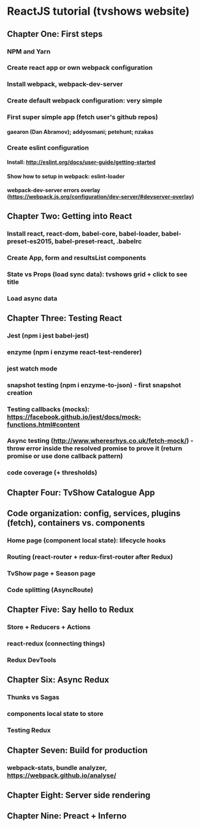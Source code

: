 # ReactJS tutorial (tvshows website)

## Chapter One: First steps
### NPM and Yarn
### Create react app or own webpack configuration
### Install webpack, webpack-dev-server
### Create default webpack configuration: very simple
### First super simple app (fetch user's github repos)
#### gaearon (Dan Abramov); addyosmani; petehunt; nzakas
### Create eslint configuration
#### Install: http://eslint.org/docs/user-guide/getting-started
#### Show how to setup in webpack: eslint-loader
#### webpack-dev-server errors overlay (https://webpack.js.org/configuration/dev-server/#devserver-overlay)

## Chapter Two: Getting into React
### Install react, react-dom, babel-core, babel-loader, babel-preset-es2015, babel-preset-react, .babelrc
### Create App, form and resultsList components
### State vs Props (load sync data): tvshows grid + click to see title
### Load async data

## Chapter Three: Testing React
### Jest (npm i jest babel-jest)
### enzyme (npm i enzyme react-test-renderer)
### jest watch mode
### snapshot testing (npm i enzyme-to-json) - first snapshot creation
### Testing callbacks (mocks): https://facebook.github.io/jest/docs/mock-functions.html#content
### Async testing (http://www.wheresrhys.co.uk/fetch-mock/) - throw error inside the resolved promise to prove it (return promise or use done callback pattern)
### code coverage (+ thresholds)

## Chapter Four: TvShow Catalogue App
## Code organization: config, services, plugins (fetch), containers vs. components
### Home page (component local state): lifecycle hooks
### Routing (react-router + redux-first-router after Redux)
### TvShow page + Season page
### Code splitting (AsyncRoute)

## Chapter Five: Say hello to Redux
### Store + Reducers + Actions
### react-redux (connecting things)
### Redux DevTools

## Chapter Six: Async Redux
### Thunks vs Sagas
### components local state to store
### Testing Redux

## Chapter Seven: Build for production
### webpack-stats, bundle analyzer, https://webpack.github.io/analyse/

## Chapter Eight: Server side rendering

## Chapter Nine: Preact + Inferno
